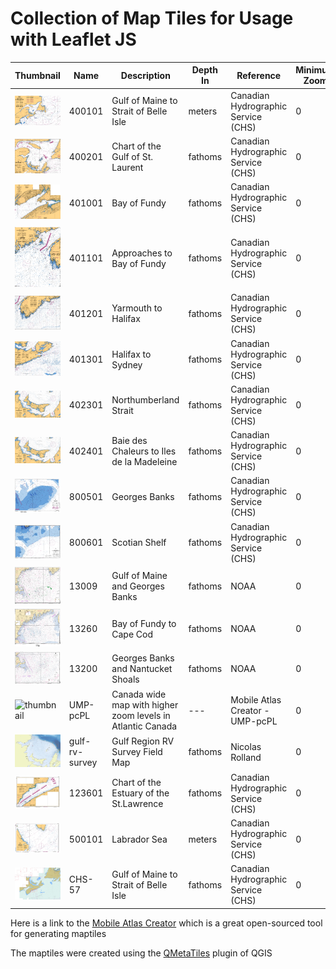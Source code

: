 # Collection of Map Tiles for Usage with Leaflet JS

Thumbnail | Name           | Description                                                | Depth In | Reference                           | Minimum Zoom | Maximum Zoom  | Start Zoom | Start Latitude | Start Longitude
--- |----------------|------------------------------------------------------------|----------|-------------------------------------|--------------| --- | --- |----------------| ---
![thumbnail](/400101/thumbnail.png?raw=true) | 400101         | Gulf of Maine to Strait of Belle Isle                      | meters   | Canadian Hydrographic Service (CHS) | 0            | 13  | 5 | 48.02          | -58.32
![thumbnail](/400201/thumbnail.png?raw=true) | 400201         | Chart of the Gulf of St. Laurent                           | fathoms  | Canadian Hydrographic Service (CHS) | 0            | 13  | 7 | 47             | -62.4
![thumbnail](/401001/thumbnail.png?raw=true) | 401001         | Bay of Fundy                                               | fathoms  | Canadian Hydrographic Service (CHS) | 0            | 13  | 8 | 45.3           | -64.96
![thumbnail](/401101/thumbnail.png?raw=true) | 401101         | Approaches to Bay of Fundy                                 | fathoms  | Canadian Hydrographic Service (CHS) | 0            | 13  | 8 | 43.78          | -66.95
![thumbnail](/401201/thumbnail.png?raw=true) | 401201         | Yarmouth to Halifax                                        | fathoms  | Canadian Hydrographic Service (CHS) | 0            | 13  | 8 | 43.67          | -64.57
![thumbnail](/401301/thumbnail.png?raw=true) | 401301         | Halifax to Sydney                                          | fathoms  | Canadian Hydrographic Service (CHS) | 0            | 13  | 8 | 45.11          | -61.41
![thumbnail](/402301/thumbnail.png?raw=true) | 402301         | Northumberland Strait                                      | fathoms  | Canadian Hydrographic Service (CHS) | 0            | 13  | 8 | 46.5           | -63.03
![thumbnail](/402301/thumbnail.png?raw=true) | 402401         | Baie des Chaleurs to Iles de la Madeleine                  | fathoms  | Canadian Hydrographic Service (CHS) | 0            | 13  | 8 | 48.17          | -63.65
![thumbnail](/800501/thumbnail.png?raw=true) | 800501         | Georges Banks                                              | fathoms  | Canadian Hydrographic Service (CHS) | 0            | 13  | 8 | 41.51          | -67.55
![thumbnail](/800601/thumbnail.png?raw=true) | 800601         | Scotian Shelf                                              | fathoms  | Canadian Hydrographic Service (CHS) | 0            | 13  | 8 | 43.37 | -65.62
![thumbnail](/13009/thumbnail.png?raw=true) | 13009          | Gulf of Maine and Georges Banks                            | fathoms  | NOAA                                | 0            | 13  | 8 | 41.51          | -67.55
![thumbnail](/13260/thumbnail.png?raw=true) | 13260          | Bay of Fundy to Cape Cod                                   | fathoms  | NOAA | 0            | 13  | 8 | 44.58 | -66.67
![thumbnail](/13200/thumbnail.png?raw=true) | 13200          | Georges Banks and Nantucket Shoals                         | fathoms  | NOAA                                | 0            | 13  | 8 | 41.51          | -67.55
![thumbnail](/UMP/-pcPL/thumbnail.png?raw=true) | UMP-pcPL       | Canada wide map with higher zoom levels in Atlantic Canada | ---      | Mobile Atlas Creator - UMP-pcPL| 0            | 12 | 3 | 49.9 | -101.74
![thumbnail](/gulf-rv-survey/thumbnail.png?raw=true) | gulf-rv-survey | Gulf Region RV Survey Field Map                            | fathoms  | Nicolas Rolland| 0            | 13 | 7 | 47.61 | -63.33
![thumbnail](/123601/thumbnail.png?raw=true) | 123601         | Chart of the Estuary of the St.Lawrence                    | fathoms  | Canadian Hydrographic Service (CHS) | 0            | 13  | 8 | 48.6             | -68.1
![thumbnail](/500101/thumbnail.png?raw=true) | 500101         | Labrador Sea                                               | meters   | Canadian Hydrographic Service (CHS) | 0            | 13  | 8 | 58.812            | -51.740
![thumbnail](/CHS-57/thumbnail.png?raw=true) | CHS-57         | Gulf of Maine to Strait of Belle Isle                      | fathoms   | Canadian Hydrographic Service (CHS) | 0            | 13  | 8 |50.97 | -57.39

Here is a link to the [Mobile Atlas Creator](https://mobac.sourceforge.io/) which is a great open-sourced tool for generating maptiles

The maptiles were created using the [QMetaTiles](https://plugins.qgis.org/plugins/QMetaTiles/) plugin of QGIS